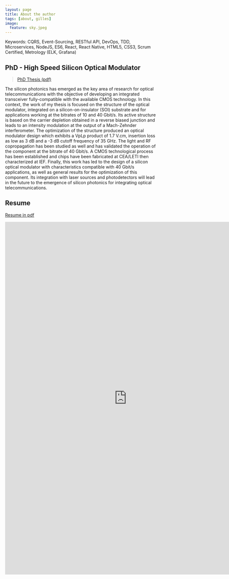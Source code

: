 ```yaml
---
layout: page
title: About the author
tags: [about, gilles]
image:
  feature: sky.jpeg
---
```


Keywords: CQRS, Event-Sourcing, RESTful API, DevOps, TDD, Microservices, NodeJS, ES6, React, React Native, HTML5, CSS3,  Scrum Certified, Metrology (ELK, Grafana)

## PhD - High Speed Silicon Optical Modulator

> [PhD Thesis (pdf)](https://drive.google.com/file/d/0B9PEvSdE5LlRMzAwOGMxOTAtNDI0ZS00YjliLThmZmYtN2ZmNjBkNDU2NDlj/view)

The silicon photonics has emerged as the key area of research for optical telecommunications with the objective of developing an integrated transceiver fully-compatible with the available CMOS technology. In this context, the work of my thesis is focused on the structure of the optical modulator, integrated on a silicon-on-insulator (SOI) substrate and for applications working at the bitrates of 10 and 40 Gbit/s. Its active structure is based on the carrier depletion obtained in a reverse biased junction and leads to an intensity modulation at the output of a Mach-Zehnder interferometer. The optimization of the structure produced an optical modulator design which exhibits a VpLp product of 1.7 V.cm, insertion loss as low as 3 dB and a -3 dB cutoff frequency of 35 GHz. The light and RF copropagation has been studied as well and has validated the operation of the component at the bitrate of 40 Gbit/s. A CMOS technological process has been established and chips have been fabricated at CEA/LETI then characterized at IEF. Finally, this work has led to the design of a silicon optical modulator with characteristics compatible with 40 Gbit/s applications, as well as general results for the optimization of this component. Its integration with laser sources and photodetectors will lead in the future to the emergence of silicon photonics for integrating optical telecommunications.

## Resume

[Resume in pdf](https://drive.google.com/open?id=0B9PEvSdE5LlRYlZTckdraUdUUWM)

<iframe src="https://docs.google.com/presentation/d/e/2PACX-1vQXAXEHTxGE7T44Me46m6H3COX4iS6pKiai_Q4poyrzpUuDXzVzaxJTyQCwqqvm-LZLGJPq--uXx32r/embed?start=false&loop=false&delayms=3000" frameborder="0" width="794" height="1152" allowfullscreen="true" mozallowfullscreen="true" webkitallowfullscreen="true"></iframe>